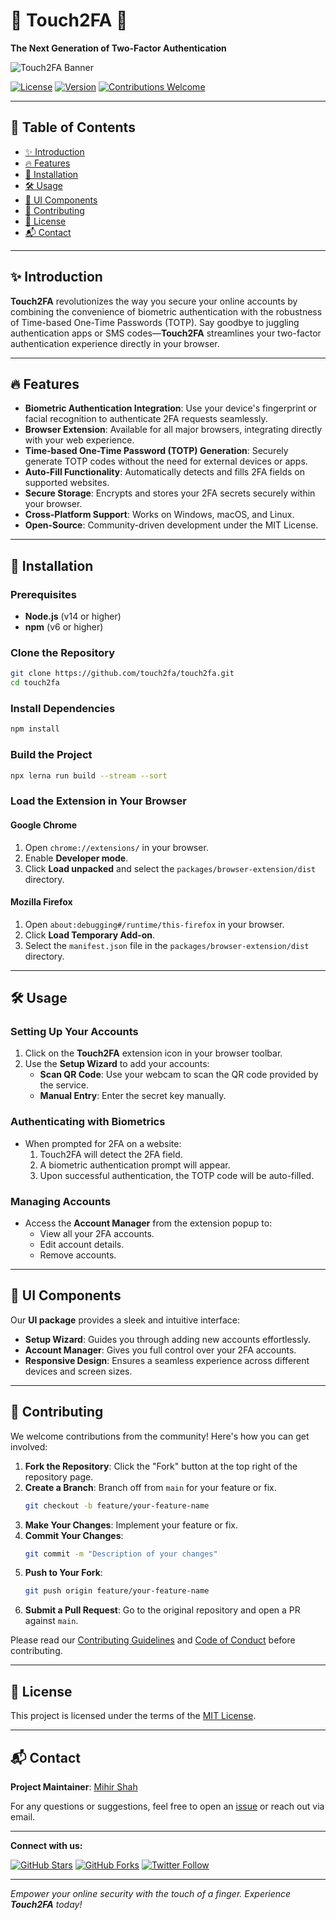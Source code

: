 # 🌟 **Touch2FA** 🌟
**The Next Generation of Two-Factor Authentication**

![Touch2FA Banner](https://user-images.githubusercontent.com/yourusername/yourrepo/banner.png)

[![License](https://img.shields.io/badge/license-MIT-blue.svg)](LICENSE)
[![Version](https://img.shields.io/badge/version-1.0.0-brightgreen.svg)](https://github.com/yourusername/touch2fa)
[![Contributions Welcome](https://img.shields.io/badge/contributions-welcome-orange.svg)](#contributing)

---

## 📜 **Table of Contents**

- [✨ Introduction](#-introduction)
- [🔥 Features](#-features)
- [🚀 Installation](#-installation)
- [🛠️ Usage](#️-usage)
- [🎨 UI Components](#-ui-components)
- [🤝 Contributing](#-contributing)
- [📄 License](#-license)
- [📬 Contact](#-contact)

---

## ✨ **Introduction**

**Touch2FA** revolutionizes the way you secure your online accounts by combining the convenience of biometric authentication with the robustness of Time-based One-Time Passwords (TOTP). Say goodbye to juggling authentication apps or SMS codes—**Touch2FA** streamlines your two-factor authentication experience directly in your browser.

---

## 🔥 **Features**

- **Biometric Authentication Integration**: Use your device's fingerprint or facial recognition to authenticate 2FA requests seamlessly.
- **Browser Extension**: Available for all major browsers, integrating directly with your web experience.
- **Time-based One-Time Password (TOTP) Generation**: Securely generate TOTP codes without the need for external devices or apps.
- **Auto-Fill Functionality**: Automatically detects and fills 2FA fields on supported websites.
- **Secure Storage**: Encrypts and stores your 2FA secrets securely within your browser.
- **Cross-Platform Support**: Works on Windows, macOS, and Linux.
- **Open-Source**: Community-driven development under the MIT License.

---

## 🚀 **Installation**

### **Prerequisites**

- **Node.js** (v14 or higher)
- **npm** (v6 or higher)

### **Clone the Repository**

```bash
git clone https://github.com/touch2fa/touch2fa.git
cd touch2fa
```

### **Install Dependencies**

```bash
npm install
```

### **Build the Project**

```bash
npx lerna run build --stream --sort
```

### **Load the Extension in Your Browser**

#### **Google Chrome**

1. Open `chrome://extensions/` in your browser.
2. Enable **Developer mode**.
3. Click **Load unpacked** and select the `packages/browser-extension/dist` directory.

#### **Mozilla Firefox**

1. Open `about:debugging#/runtime/this-firefox` in your browser.
2. Click **Load Temporary Add-on**.
3. Select the `manifest.json` file in the `packages/browser-extension/dist` directory.

---

## 🛠️ **Usage**

### **Setting Up Your Accounts**

1. Click on the **Touch2FA** extension icon in your browser toolbar.
2. Use the **Setup Wizard** to add your accounts:
   - **Scan QR Code**: Use your webcam to scan the QR code provided by the service.
   - **Manual Entry**: Enter the secret key manually.

### **Authenticating with Biometrics**

- When prompted for 2FA on a website:
  1. Touch2FA will detect the 2FA field.
  2. A biometric authentication prompt will appear.
  3. Upon successful authentication, the TOTP code will be auto-filled.

### **Managing Accounts**

- Access the **Account Manager** from the extension popup to:
  - View all your 2FA accounts.
  - Edit account details.
  - Remove accounts.

---

## 🎨 **UI Components**

Our **UI package** provides a sleek and intuitive interface:

- **Setup Wizard**: Guides you through adding new accounts effortlessly.
- **Account Manager**: Gives you full control over your 2FA accounts.
- **Responsive Design**: Ensures a seamless experience across different devices and screen sizes.

---

## 🤝 **Contributing**

We welcome contributions from the community! Here's how you can get involved:

1. **Fork the Repository**: Click the "Fork" button at the top right of the repository page.
2. **Create a Branch**: Branch off from `main` for your feature or fix.
   ```bash
   git checkout -b feature/your-feature-name
   ```
3. **Make Your Changes**: Implement your feature or fix.
4. **Commit Your Changes**:
   ```bash
   git commit -m "Description of your changes"
   ```
5. **Push to Your Fork**:
   ```bash
   git push origin feature/your-feature-name
   ```
6. **Submit a Pull Request**: Go to the original repository and open a PR against `main`.

Please read our [Contributing Guidelines](CONTRIBUTING.md) and [Code of Conduct](CODE_OF_CONDUCT.md) before contributing.

---

## 📄 **License**

This project is licensed under the terms of the [MIT License](LICENSE).

---

## 📬 **Contact**

**Project Maintainer**: [Mihir Shah](mailto:mihir.shah@touch2fa.com)

For any questions or suggestions, feel free to open an [issue](https://github.com/touch2fa/touch2fa/issues) or reach out via email.

---

**Connect with us:**

[![GitHub Stars](https://img.shields.io/github/stars/yourusername/touch2fa?style=social)](https://github.com/touch2fa/touch2fa/stargazers)
[![GitHub Forks](https://img.shields.io/github/forks/yourusername/touch2fa?style=social)](https://github.com/touch2fa/touch2fa/network/members)
[![Twitter Follow](https://img.shields.io/twitter/follow/yourtwitterhandle?style=social)](https://x.com/touch2fa)

---

*Empower your online security with the touch of a finger. Experience **Touch2FA** today!*
